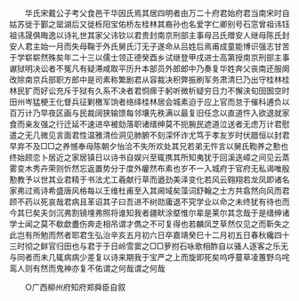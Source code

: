 <!-- { "loadSidebar": true } -->
　　华氏宋戴公子考父食邑干华因氏焉其居四明者由万二十府君始府君当南宋时自姑苏徙于鄞之罂湖后又徙栎阳宝佑桥左桂林其裔孙也名爱字仁卿别号石窓曾祖讳钰祖讳晟俱晦逸以诗礼世其家父讳钦以君贵封南京刑部主事母吕氏赠安人继母陈氏封安人君主始一月而失母鞠于外氏舅氏汀无子遂命从吕姓后焉甫成童能博识强志甘苦于学崭崭然殊矣年二十三以儒士领正德癸酉乡试继登甲戌进士高第授南京刑部主事谳狱明决讼者不冤凡有疑滞咸取平历升本部员外郎郎中乃奏复华姓奔父丧南还服阕改除南京兵部职方郎中是司素称繁剧君从容裁决积弊振刷军务肃清巳乃出守桂林桂林民犷而好讼充斥于狱有久系不决者君恫瘝于躬听微析疑穷日力不懈浃旬囹圄空时田州岑猛梗王化督兵征剿檄军饷者络绎桂林居会城素迫于应上官而怠于催科逋负以百万计乃早夜区画与民裁阔狭输馈每邻壤先秩满以最复旧任念以直道忤入欲退就家食而亲友强之行迁延不速进卒被劾落职诸缙绅莫不扼腕民遮道泣送者无虑万计君慰遣之无几微见言面君性温雅清俭洞见肺腑不刻深怀诈尤笃于孝友岁时伏腊恒以封君早弃不及□□之养憾奉母陈朝夕怡洽不失所欢处其兄若弟无忤言以舅氏鞫养之懃也终始顾恋卜居近之家居镇日以诗书自娱兴至辄携其所知夷犹于回溪迭嶂之间见云蒸雾变木秀卉荣则忻然忘返置势分于度外癯然布素也岁不一入城府于官府无私谒唯殷懃教予以世其业君精于书法尤工羲献行草而遒劲美泽变化若风云翱翔若龙凤即诸名家弗过焉诗希盛唐风格每以王维杜甫至入其阃域矣藻词舒翰之士方共翕然向风而君顾不药以死哀哉君病且革诏其子曰吾进不树勋庸退不究学业以命之未终犹有待也而今其巳矣夫剑沉弗割镜埋弗照将谁知我者疆畎涂塈惟尔辈是莱尔其念哉于是缙绅诸学士闻之莫不欷歔衋伤奔走相吊谓才儁之不可复得也若麟凤芝草然仅见之而靳失之此岂有所勉而然者耶君生弘治辛亥五月初六日卒嘉靖癸巳十二月初五日春秋纔四十三时彻之鲜官归田也与君于于日岭雪窦之□□萝拊石咏歌相酢自以骚人逐客之乐无与同者而未几辄病病少差复以诗来期我于宝严之上而旋即死矣呜呼蔓草凌蕙野乌咤鸾人则有然而鬼神亦复不佑谓之何哉谓之何哉 

　　○广西柳州府知府郑舜臣自叙 

